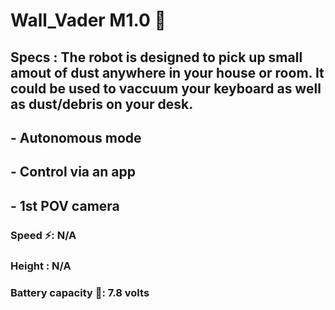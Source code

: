 # Wall_Vader M1.0 🤖
## Specs : The robot is designed to pick up small amout of dust anywhere in your house or room. It could be used to vaccuum your keyboard as well as dust/debris on your desk.
## - Autonomous mode
## - Control via an app 
## - 1st POV camera
### Speed ⚡: N/A
### Height : N/A
### Battery capacity 🔋: 7.8 volts
### 


